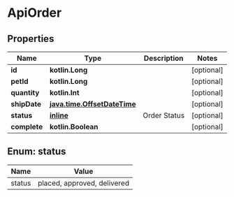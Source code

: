 
# ApiOrder

## Properties
Name | Type | Description | Notes
------------ | ------------- | ------------- | -------------
**id** | **kotlin.Long** |  |  [optional]
**petId** | **kotlin.Long** |  |  [optional]
**quantity** | **kotlin.Int** |  |  [optional]
**shipDate** | [**java.time.OffsetDateTime**](java.time.OffsetDateTime.md) |  |  [optional]
**status** | [**inline**](#Status) | Order Status |  [optional]
**complete** | **kotlin.Boolean** |  |  [optional]


<a id="Status"></a>
## Enum: status
Name | Value
---- | -----
status | placed, approved, delivered



